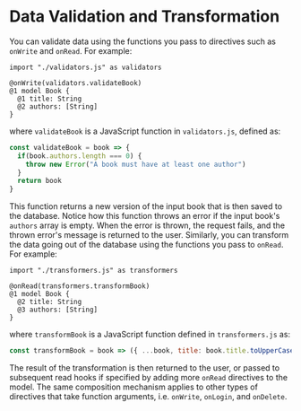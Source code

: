# Data Validation and Transformation

You can validate data using the functions you pass to directives such as `onWrite` and `onRead`. For example:

```pragma
import "./validators.js" as validators

@onWrite(validators.validateBook)
@1 model Book {
  @1 title: String
  @2 authors: [String]
}
```

where `validateBook` is a JavaScript function in `validators.js`, defined as:

```js
const validateBook = book => {
  if(book.authors.length === 0) {
    throw new Error("A book must have at least one author")
  }
  return book
}
```

This function returns a new version of the input book that is then saved to the database. Notice how this function throws an error if the input book's `authors` array is empty. When the error is thrown, the request fails, and the thrown error's message is returned to the user. Similarly, you can transform the data going out of the database using the functions you pass to `onRead`. For example:

```pragma
import "./transformers.js" as transformers

@onRead(transformers.transformBook)
@1 model Book {
  @2 title: String
  @3 authors: [String]
}
```

where `transformBook` is a JavaScript function defined in `transformers.js` as:

```js
const transformBook = book => ({ ...book, title: book.title.toUpperCase() })
```

The result of the transformation is then returned to the user, or passed to subsequent read hooks if specified by adding more `onRead` directives to the model. The same composition mechanism applies to other types of directives that take function arguments, i.e. `onWrite`, `onLogin`, and `onDelete`.